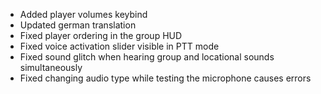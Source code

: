 - Added player volumes keybind
- Updated german translation
- Fixed player ordering in the group HUD
- Fixed voice activation slider visible in PTT mode
- Fixed sound glitch when hearing group and locational sounds simultaneously
- Fixed changing audio type while testing the microphone causes errors